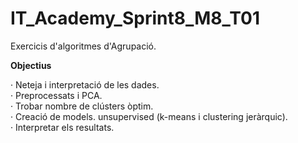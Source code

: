 # IT_Academy_Sprint8_M8_T01
Exercicis d'algoritmes d'Agrupació.

**Objectius**  

· Neteja i interpretació de les dades.  
· Preprocessats i PCA.  
· Trobar nombre de clústers òptim.  
· Creació de models. unsupervised (k-means i clustering jeràrquic).  
· Interpretar els resultats.
